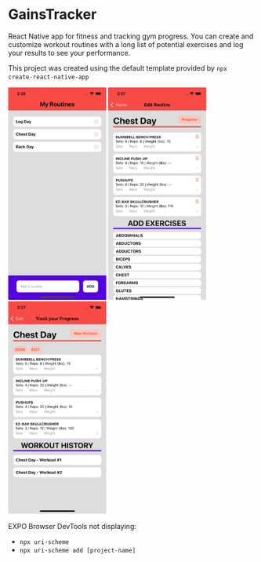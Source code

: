 # GainsTracker

React Native app for fitness and tracking gym progress. You can create and customize workout routines with a long list of potential exercises and log your results to see your performance.

This project was created using the default template provided by `npx create-react-native-app`

<p float="left">
  <img src="./screenshots/homeScreen.png" width="200" />
  <img src="./screenshots/templateScreen.png" width="200" /> 
  <img src="./screenshots/progressScreen.png" width="200" />
</p>

EXPO Browser DevTools not displaying:

- `npx uri-scheme`
- `npx uri-scheme add [project-name]`
